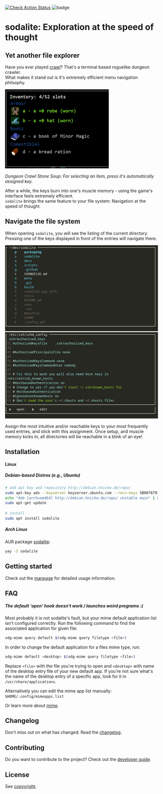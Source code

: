 [![Check Action Status](https://github.com/hnicke/sodalite/workflows/Check/badge.svg)](https://github.com/hnicke/sodalite/actions/workflows/check.yaml)
![badge](https://img.shields.io/endpoint?url=https://gist.githubusercontent.com/hnicke/dfd1ab3f3a19522e0d2b0c94c409ba78/raw/sodalite-type-coverage.json)

# sodalite: Exploration at the speed of thought

## Yet another file explorer
Have you ever played [crawl](https://crawl.develz.org/)?
That's a terminal based roguelike dungeon crawler.  
What makes it stand out is it's extremely efficient menu navigation philsophy. 

![dcss inventar management](https://raw.githubusercontent.com/hnicke/sodalite/master/docs/images/crawl.png)

*Dungeon Crawl Stone Soup: For selecting an item, press it's automatically assigned key.*

After a while, the keys burn into one's muscle memory - using the game's interface feels extremely efficient.  
`sodalite` brings the same feature to your file system: Navigation at the speed of thought.

## Navigate the file system
When opening `sodalite`, you will see the listing of the current directory.   
Pressing one of the keys displayed in front of the entries will navigate there.

![directory pane](https://raw.githubusercontent.com/hnicke/sodalite/master/docs/images/sodalite-directory-pane.png)
![file preview](https://raw.githubusercontent.com/hnicke/sodalite/master/docs/images/sodalite-file-preview.png)

Assign the most intuitive and/or reachable keys to your most frequently used entries, and stick with this assignment. 
Once setup, and muscle memory kicks in, all directories will be reachable in a blink of an eye!

## Installation

#### Linux

##### Debian-based Distros (e.g., Ubuntu)
 ```bash
# add apt key and repository http://debian.hnicke.de/repo/
sudo apt-key adv --keyserver keyserver.ubuntu.com --recv-keys 5B08767916BCFCE7
echo "deb [arch=amd64] http://debian.hnicke.de/repo/ unstable main" | sudo tee /etc/apt/sources.list.d/sodalite.list
sudo apt-get update

# install
sudo apt install sodalite
```

##### Arch Linux
AUR package [sodalite](https://aur.archlinux.org/packages/sodalite/):
```bash
yay -S sodalite
```


## Getting started
Check out the [manpage](https://github.com/hnicke/sodalite/blob/master/docs/sodalite.1.md) for detailed usage information.

## FAQ
##### The default 'open' hook doesn't work / launches weird programs :(
Most probably it is not sodalite's fault, but your mime default application list isn't configured correctly.
Run the following command to find the associated application for given file:
```bash
xdg-mime query default $(xdg-mime query filetype <file>)
```
In order to change the default application for a files mime type, run:
```bash
xdg-mime default <desktop> $(xdg-mime query filetype <file>)
```
Replace `<file>` with the file you're trying to open and `<desktop>` with name of the desktop entry file of your new default app. If you're not sure what's the name of the desktop entry of a specific app, look for it in `/usr/share/applications`.

Alternatively you can edit the mime app list manually: `$HOME/.config/mimeapps.list`

Or learn more about [mime](https://wiki.archlinux.org/index.php/XDG_MIME_Applications#mimeapps.list).


## Changelog
Don't miss out on what has changed: Read the [changelog](https://github.com/hnicke/sodalite/blob/master/CHANGELOG.md).

## Contributing
Do you want to contribute to the project? Check out the [developer guide](https://github.com/hnicke/sodalite/blob/master/docs/developer_guide.md).

## License
See [copyyright](https://github.com/hnicke/sodalite/blob/master/copyright).
